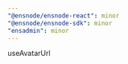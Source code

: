 ```yaml
---
"@ensnode/ensnode-react": minor
"@ensnode/ensnode-sdk": minor
"ensadmin": minor
---
```


useAvatarUrl
